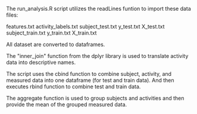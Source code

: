 The run_analysis.R script utilizes the readLines funtion to import these data files:

features.txt
activity_labels.txt
subject_test.txt
y_test.txt
X_test.txt
subject_train.txt
y_train.txt
X_train.txt

All dataset are converted to dataframes. 

The "inner_join" function from the dplyr library is used to translate activity data into descriptive names.

The script uses the cbind function to combine subject, activity, and measured data into one dataframe (for test and train data). And then executes rbind function to combine test and train data.

The aggregate function is used to group subjects and activities and then provide the mean of the grouped measured data.